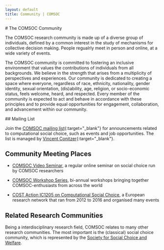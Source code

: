 ```yaml
---
layout: default
title: Community | COMSOC
---
```


<section markdown="1">
# The COMSOC Community

The COMSOC research community is made up of a diverse group of individuals, 
defined by a common interest in the study of mechanisms for collective decision making. 
People regualrly meet in person and online, at a wide variety of events.

The COMSOC community is committed to fostering an inclusive environment that values 
the contributions of individuals from all backgrounds. We believe in the strength that arises from 
a multiplicity of perspectives and experiences. Our community is dedicated to creating a space
where everyone, regardless of race, ethnicity, nationality, gender identity, sexual orientation, 
(dis)ability, age, religion, or socio-economic status, feels welcome, heard, and respected. 
Every member of the community is expected to act and behave in accordance with these principles and 
to provide equal opportunities for engagement, collaboration, and advancement within our community.

</section>

<section markdown="1">
## Mailing List

Join the [COMSOC mailing list](https://lists.duke.edu/sympa/info/comsoc){:target="_blank"} for announcements related to computational social choice, such as events and job opportunities. The list is managed by [Vincent Conitzer](https://www.cs.cmu.edu/~conitzer/){:target="_blank"}.
</section>

<section markdown="1">

## Community Meeting Places

- [COMSOC Video Seminar](video-seminar), a regular online seminar on social choice run by COMSOC researchers

- [COMSOC Workshop Series](workshops), bi-annual workshops bringing together COMSOC-enthusiasts from across the world

- [COST Action IC1205 on Computational Social Choice](https://archive.illc.uva.nl/COST-IC1205/),
  a European research network that ran from 2012 to 2016 and organised many events 

</section>

<section markdown="1">

## Related Research Communities

Being a interdisciplinary research field, COMSOC relates to many other research communities.
The most important is the (classical) social choice community, which is represented by the 
[Society for Social Choice and Welfare](https://scwsociety.org/).

</section>
